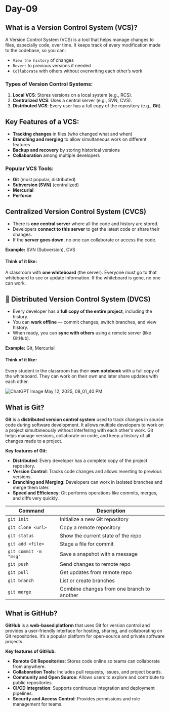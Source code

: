 # Day-09

## What is a Version Control System (VCS)?

A Version Control System (VCS) is a tool that helps manage changes to files, especially code, over time. 
It keeps track of every modification made to the codebase, so you can:

- ```View the history``` of changes
- ```Revert``` to previous versions if needed
- ```Collaborate``` with others without overwriting each other’s work


### Types of Version Control Systems:

1. **Local VCS**: Stores versions on a local system (e.g., RCS).
2. **Centralized VCS**: Uses a central server (e.g., SVN, CVS).
3. **Distributed VCS**: Every user has a full copy of the repository (e.g., **Git**).


## Key Features of a VCS:

* **Tracking changes** in files (who changed what and when)
* **Branching and merging** to allow simultaneous work on different features
* **Backup and recovery** by storing historical versions
* **Collaboration** among multiple developers


### Popular VCS Tools:

* **Git** (most popular, distributed)
* **Subversion (SVN)** (centralized)
* **Mercurial**
* **Perforce**


## Centralized Version Control System (CVCS)

* There is **one central server** where all the code and history are stored.
* Developers **connect to this server** to get the latest code or share their changes.
* If the **server goes down**, no one can collaborate or access the code.

**Example:** SVN (Subversion), CVS

#### Think of it like:

A classroom with **one whiteboard** (the server). Everyone must go to that whiteboard to see or update information. If the whiteboard is gone, no one can work.


## 🔹 Distributed Version Control System (DVCS)

* Every developer has a **full copy of the entire project**, including the history.
* You can **work offline** — commit changes, switch branches, and view history.
* When ready, you can **sync with others** using a remote server (like GitHub).

**Example:** Git, Mercurial

####  Think of it like:

Every student in the classroom has their **own notebook** with a full copy of the whiteboard. They can work on their own and later share updates with each other.


![ChatGPT Image May 12, 2025, 08_01_40 PM](https://github.com/user-attachments/assets/fdef92cf-4efd-4e15-9d6f-9f35bae105ce)


## What is Git?

**Git** is a **distributed version control system** used to track changes in source code during software development. It allows multiple developers to work on a project simultaneously without interfering with each other's work. Git helps manage versions, collaborate on code, and keep a history of all changes made to a project.

**Key features of Git:**

* **Distributed**: Every developer has a complete copy of the project repository.
* **Version Control**: Tracks code changes and allows reverting to previous versions.
* **Branching and Merging**: Developers can work in isolated branches and merge them later.
* **Speed and Efficiency**: Git performs operations like commits, merges, and diffs very quickly.

| Command               | Description                                |
| --------------------- | ------------------------------------------ |
| `git init`            | Initialize a new Git repository            |
| `git clone <url>`     | Copy a remote repository                   |
| `git status`          | Show the current state of the repo         |
| `git add <file>`      | Stage a file for commit                    |
| `git commit -m "msg"` | Save a snapshot with a message             |
| `git push`            | Send changes to remote repo                |
| `git pull`            | Get updates from remote repo               |
| `git branch`          | List or create branches                    |
| `git merge`           | Combine changes from one branch to another |


## What is GitHub?

**GitHub** is a **web-based platform** that uses Git for version control and provides a user-friendly interface for hosting, sharing, and collaborating on Git repositories. It’s a popular platform for open-source and private software projects.

**Key features of GitHub:**

* **Remote Git Repositories**: Stores code online so teams can collaborate from anywhere.
* **Collaboration Tools**: Includes pull requests, issues, and project boards.
* **Community and Open Source**: Allows users to explore and contribute to public repositories.
* **CI/CD Integration**: Supports continuous integration and deployment pipelines.
* **Security and Access Control**: Provides permissions and role management for teams.


